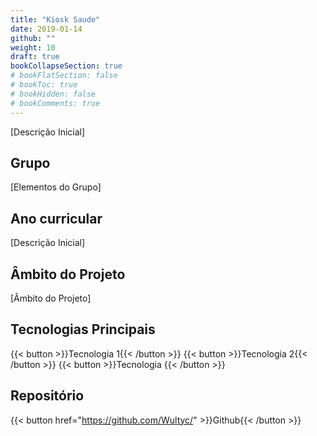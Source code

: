 ```yaml
---
title: "Kiosk Saude"
date: 2019-01-14
github: ""
weight: 10
draft: true
bookCollapseSection: true
# bookFlatSection: false
# bookToc: true
# bookHidden: false
# bookComments: true
---
```


[Descrição Inicial]

## Grupo
[Elementos do Grupo]

## Ano curricular
[Descrição Inicial]

## Âmbito do Projeto
[Âmbito do Projeto]

## Tecnologias Principais
{{< button >}}Tecnologia 1{{< /button >}}
{{< button >}}Tecnologia 2{{< /button >}}
{{< button >}}Tecnologia {{< /button >}}

## Repositório
{{< button href="https://github.com/Wultyc/" >}}Github{{< /button >}}

